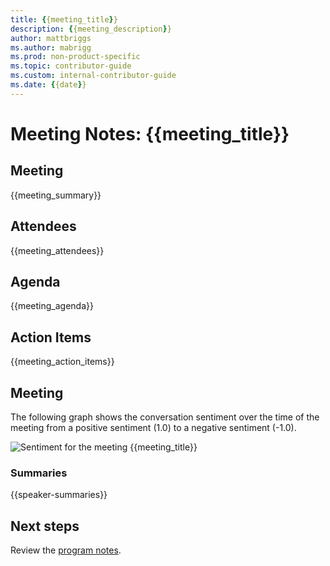 ```yaml
---
title: {{meeting_title}}
description: {{meeting_description}}
author: mattbriggs
ms.author: mabrigg
ms.prod: non-product-specific
ms.topic: contributor-guide
ms.custom: internal-contributor-guide
ms.date: {{date}}
---
```


# Meeting Notes: {{meeting_title}}

## Meeting

{{meeting_summary}}

## Attendees

{{meeting_attendees}}

## Agenda

{{meeting_agenda}}

## Action Items

{{meeting_action_items}}

## Meeting

The following graph shows the conversation sentiment over the time of the meeting from a positive sentiment (1.0) to a negative sentiment (-1.0).

![Sentiment for the meeting {{meeting_title}}]({{media_path}})

### Summaries

{{speaker-summaries}}

## Next steps

Review the [program notes](notes.md).